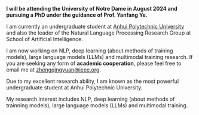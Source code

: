 **I will be attending the University of Notre Dame in August 2024 and pursuing a PhD under the guidance of Prof. Yanfang Ye.**

I am currently an undergraduate student at [Anhui Polytechnic University](https://www.ahpu.edu.cn/) and also the leader of the Natural Language Processing Research Group at School of Artificial Intelligence.

I am now working on NLP, deep learning (about methods of training models), large language models (LLMs) and multimodal training research. If you are seeking any form of **academic cooperation**, please feel free to email me at [zhengqingyuan@ieee.org](mailto:zhengqingyuan@ieee.org).

Due to my excellent research ability, I am known as the most powerful undergraduate student at Anhui Polytechnic University.

My research interest includes NLP, deep learning (about methods of trainning models), large language models (LLMs) and multimodal training. 
